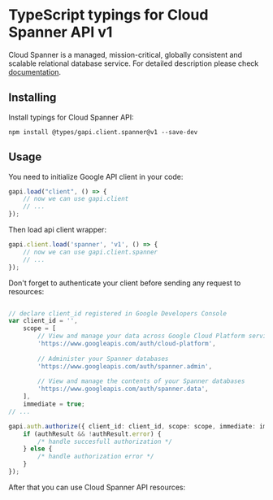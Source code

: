 # TypeScript typings for Cloud Spanner API v1
Cloud Spanner is a managed, mission-critical, globally consistent and scalable relational database service.
For detailed description please check [documentation](https://cloud.google.com/spanner/).

## Installing

Install typings for Cloud Spanner API:
```
npm install @types/gapi.client.spanner@v1 --save-dev
```

## Usage

You need to initialize Google API client in your code:
```typescript
gapi.load("client", () => { 
    // now we can use gapi.client
    // ... 
});
```

Then load api client wrapper:
```typescript
gapi.client.load('spanner', 'v1', () => {
    // now we can use gapi.client.spanner
    // ... 
});
```

Don't forget to authenticate your client before sending any request to resources:
```typescript

// declare client_id registered in Google Developers Console
var client_id = '',
    scope = [     
        // View and manage your data across Google Cloud Platform services
        'https://www.googleapis.com/auth/cloud-platform',
    
        // Administer your Spanner databases
        'https://www.googleapis.com/auth/spanner.admin',
    
        // View and manage the contents of your Spanner databases
        'https://www.googleapis.com/auth/spanner.data',
    ],
    immediate = true;
// ...

gapi.auth.authorize({ client_id: client_id, scope: scope, immediate: immediate }, authResult => {
    if (authResult && !authResult.error) {
        /* handle succesfull authorization */
    } else {
        /* handle authorization error */
    }
});            
```

After that you can use Cloud Spanner API resources:

```typescript
```